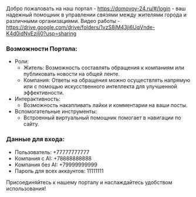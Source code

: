 Добро пожаловать на наш портал - https://domovoy-24.ru/#/login - ваш надежный помощник в управлении связями между жителями города и различными организациями.
Видео работы - https://drive.google.com/drive/folders/1vzS8jM43ji6UqVnde-K4d0idNvEzjlj0?usp=sharing

### Возможности Портала:
- Роли:
  - Житель: Возможность составлять обращения к компаниям или публиковать новости на общей ленте.
  - Компания: Ответы на обращения можно осуществлять напрямую или с помощью искусственного интеллекта для улучшенной эффективности.
- Интерактивность:
  - Возможность накапливать лайки и комментарии на ваши посты.
- Вспомогательные инструменты:
  - Встроенный виртуальный помощник помогает в навигации по сайту.

### Данные для входа:
- Пользователь: +77777777777
- Компания с AI: +78888888888
- Компания без AI: +79999999999
- Пароль для всех аккаунтов: 11111111

Присоединяйтесь к нашему порталу и наслаждайтесь удобством использования!
